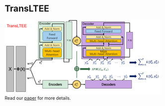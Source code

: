 # TransLTEE

![TransLTEE Image](https://github.com/JiuChen0/TransLTEE/blob/main/img/TransLTEE.png)
Read our [paper](https://ieeexplore.ieee.org/abstract/document/10475752) for more details.
